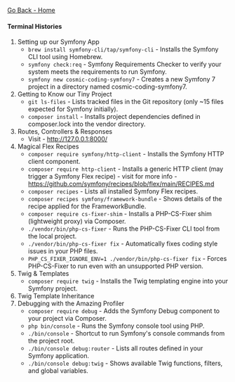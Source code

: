 [Go Back - Home](README.md)

#### Terminal Histories

01. Setting up our Symfony App
    - `brew install symfony-cli/tap/symfony-cli` - Installs the Symfony CLI tool using Homebrew.
    - `symfony check:req` - Symfony Requirements Checker to verify your system meets the requirements to run Symfony.
    - `symfony new cosmic-coding-symfony7` - Creates a new Symfony 7 project in a directory named cosmic-coding-symfony7.
02. Getting to Know our Tiny Project
    - `git ls-files` - Lists tracked files in the Git repository (only ~15 files expected for Symfony initially).
    - `composer install` - Installs project dependencies defined in composer.lock into the vendor directory.
03. Routes, Controllers & Responses
    - Visit - http://127.0.0.1:8000/
04. Magical Flex Recipes
    - `composer require symfony/http-client` - Installs the Symfony HTTP client component.
    - `composer require http-client` - Installs a generic HTTP client (may trigger a Symfony Flex recipe) - visit for more info - https://github.com/symfony/recipes/blob/flex/main/RECIPES.md 
    - `composer recipes` - Lists all installed Symfony Flex recipes.
    - `composer recipes symfony/framework-bundle` - Shows details of the recipe applied for the FrameworkBundle.
    - `composer require cs-fixer-shim` - Installs a PHP-CS-Fixer shim (lightweight proxy) via Composer.
    - `./vendor/bin/php-cs-fixer` - Runs the PHP-CS-Fixer CLI tool from the local project.
    - `./vendor/bin/php-cs-fixer fix` - Automatically fixes coding style issues in your PHP files.
    - `PHP_CS_FIXER_IGNORE_ENV=1 ./vendor/bin/php-cs-fixer fix` - Forces PHP-CS-Fixer to run even with an unsupported PHP version.
05. Twig & Templates
    - `composer require twig` - Installs the Twig templating engine into your Symfony project.
06. Twig Template Inheritance
07. Debugging with the Amazing Profiler
    - `composer require debug` - Adds the Symfony Debug component to your project via Composer.
    - `php bin/console` - Runs the Symfony console tool using PHP.
    - `./bin/console` - Shortcut to run Symfony's console commands from the project root.
    - `./bin/console debug:router` - Lists all routes defined in your Symfony application.
    - `./bin/console debug:twig` - Shows available Twig functions, filters, and global variables.
    
    
